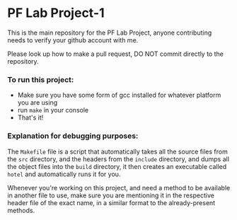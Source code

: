 # PF Lab Project-1

This is the main repository for the PF Lab Project, anyone contributing needs to verify your github account with me.

Please look up how to make a pull request, DO NOT commit directly to the repository.

### To run this project:

- Make sure you have some form of gcc installed for whatever platform you are using
- run `make` in your console
- That's it!

### Explanation for debugging purposes:


The `Makefile` file is a script that automatically takes all the source files from the `src` directory, and the headers from the `include` directory, and dumps all the object files into the `build` directory, it then creates an executable called `hotel` and automatically runs it for you.


Whenever you're working on this project, and need a method to be available in another file to use, make sure you are mentioning it in the respective header file of the exact name, in a similar format to the already-present methods.